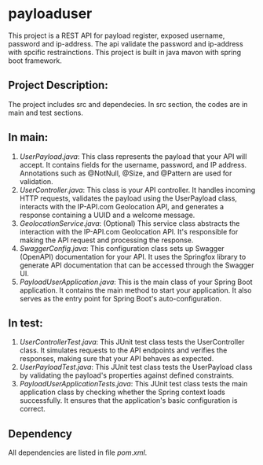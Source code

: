 # payloaduser
This project is a REST API for payload register, exposed username, password and ip-address. The api validate the password and ip-address with spcific restrainctions.
This project is built in java mavon with spring boot framework. 

## Project Description:
The project includes src and dependecies. In src section, the codes are in main and test sections. 
## In main:
 1.	$UserPayload.java$: This class represents the payload that your API will accept. It contains fields for the username, password, and IP address. Annotations such as @NotNull, @Size, and @Pattern are used for validation.
 2.	$UserController.java$: This class is your API controller. It handles incoming HTTP requests, validates the payload using the UserPayload class, interacts with the IP-API.com Geolocation API, and generates a response containing a UUID and a welcome message.
 3.	$GeolocationService.java$: (Optional) This service class abstracts the interaction with the IP-API.com Geolocation API. It's responsible for making the API request and processing the response.
 4.	$SwaggerConfig.java$: This configuration class sets up Swagger (OpenAPI) documentation for your API. It uses the Springfox library to generate API documentation that can be accessed through the Swagger UI.
 5.	$PayloadUserApplication.java$: This is the main class of your Spring Boot application. It contains the main method to start your application. It also serves as the entry point for Spring Boot's auto-configuration.
## In test:
1. $UserControllerTest.java$: This JUnit test class tests the UserController class. It simulates requests to the API endpoints and verifies the responses, making sure that your API behaves as expected.
2. $UserPayloadTest.java$: This JUnit test class tests the UserPayload class by validating the payload's properties against defined constraints.
3. $PayloadUserApplicationTests.java$: This JUnit test class tests the main application class by checking whether the Spring context loads successfully. It ensures that the application's basic configuration is correct.

## Dependency
All dependencies are listed in file $pom.xml$.


